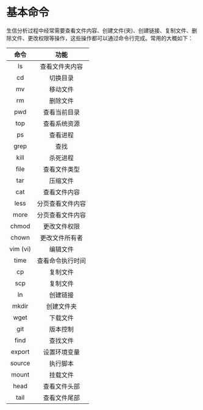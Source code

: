 # 基本命令

生信分析过程中经常需要查看文件内容、创建文件(夹)、创建链接、复制文件、删除文件、更改权限等操作，这些操作都可以通过命令行完成。常用的大概如下：

|   命令   |       功能       |
| :------: | :--------------: |
|    ls    |  查看文件夹内容  |
|    cd    |     切换目录     |
|    mv    |     移动文件     |
|    rm    |     删除文件     |
|   pwd    |   查看当前目录   |
|   top    |   查看系统资源   |
|    ps    |     查看进程     |
|   grep   |       查找       |
|   kill   |     杀死进程     |
|   file   |   查看文件类型   |
|   tar    |     压缩文件     |
|   cat    |   查看文件内容   |
|   less   | 分页查看文件内容 |
|   more   | 分页查看文件内容 |
|  chmod   |   更改文件权限   |
|  chown   |  更改文件所有者  |
| vim (vi) |     编辑文件     |
|   time   | 查看命令执行时间 |
|    cp    |     复制文件     |
|   scp    |     复制文件     |
|    ln    |     创建链接     |
|  mkdir   |    创建文件夹    |
|   wget   |     下载文件     |
|   git    |     版本控制     |
|   find   |     查找文件     |
|  export  |   设置环境变量   |
|  source  |     执行脚本     |
|  mount   |     挂载文件     |
|   head   |   查看文件头部   |
|   tail   |   查看文件尾部   |
